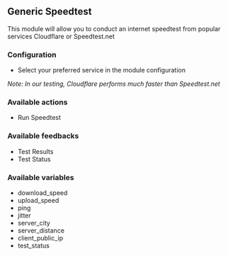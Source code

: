 ## Generic Speedtest

This module will allow you to conduct an internet speedtest from popular services Cloudflare or Speedtest.net

### Configuration

- Select your preferred service in the module configuration

_Note: In our testing, Cloudflare performs much faster than Speedtest.net_

### Available actions

- Run Speedtest

### Available feedbacks

- Test Results
- Test Status

### Available variables

- download_speed
- upload_speed
- ping
- jitter
- server_city
- server_distance
- client_public_ip
- test_status

